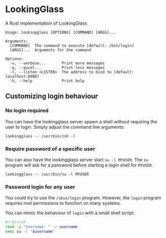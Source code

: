 # LookingGlass

A Rust implementation of LookingGlass

```
Usage: lookingglass [OPTIONS] [COMMAND] [ARGS]...

Arguments:
  [COMMAND]  The command to execute [default: /bin/login]
  [ARGS]...  Arguments for the command

Options:
  -v, --verbose...       Print more messages
  -q, --quiet...         Print less messages
  -l, --listen <LISTEN>  The address to bind to [default: localhost:8080]
  -h, --help             Print help
```

## Customizing login behaviour

### No login required
You can have the lookingglass server spawn a shell without requiring the user to login.
Simply adjust the command line arguments:
```
lookingglass -- /usr/bin/zsh -l
```

### Require password of a specific user
You can also have the lookingglass server start `su -l MYUSER`.
The `su` program will ask for a password before starting a login shell for `MYUSER`.
```
lookingglass -- /usr/bin/su -l MYUSER
```

### Password login for any user
You could try to use the `/sbin/login` program.
However, the `login` program requires root permissions to function on many systems.

You can mimic the behaviour of `login` with a small shell script:
```sh
#!/bin/sh
read -p "Username: " -r username
exec su -l "$username"
```